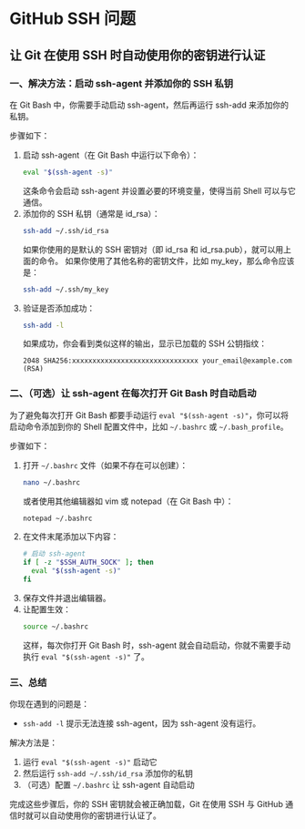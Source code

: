# GitHub SSH 问题

## 让 Git 在使用 SSH 时自动使用你的密钥进行认证

### 一、解决方法：启动 ssh-agent 并添加你的 SSH 私钥

在 Git Bash 中，你需要手动启动 ssh-agent，然后再运行 ssh-add 来添加你的私钥。

步骤如下：

1. 启动 ssh-agent（在 Git Bash 中运行以下命令）：
   ```bash
   eval "$(ssh-agent -s)"
   ```
   这条命令会启动 ssh-agent 并设置必要的环境变量，使得当前 Shell 可以与它通信。
2. 添加你的 SSH 私钥（通常是 id_rsa）：
   ```bash
   ssh-add ~/.ssh/id_rsa
   ```
   如果你使用的是默认的 SSH 密钥对（即 id_rsa 和 id_rsa.pub），就可以用上面的命令。
   如果你使用了其他名称的密钥文件，比如 my_key，那么命令应该是：
   ```bash
   ssh-add ~/.ssh/my_key
   ```
3. 验证是否添加成功：
   ```bash
   ssh-add -l
   ```
   如果成功，你会看到类似这样的输出，显示已加载的 SSH 公钥指纹：
   ```
   2048 SHA256:xxxxxxxxxxxxxxxxxxxxxxxxxxxxxxx your_email@example.com (RSA)
   ```

### 二、（可选）让 ssh-agent 在每次打开 Git Bash 时自动启动

为了避免每次打开 Git Bash 都要手动运行 `eval "$(ssh-agent -s)"`，你可以将启动命令添加到你的 Shell 配置文件中，比如 `~/.bashrc` 或 `~/.bash_profile`。

步骤如下：

1. 打开 `~/.bashrc` 文件（如果不存在可以创建）：
   ```bash
   nano ~/.bashrc
   ```
   或者使用其他编辑器如 vim 或 notepad（在 Git Bash 中）：
   ```bash
   notepad ~/.bashrc
   ```
2. 在文件末尾添加以下内容：
   ```bash
   # 启动 ssh-agent
   if [ -z "$SSH_AUTH_SOCK" ]; then
     eval "$(ssh-agent -s)"
   fi
   ```
3. 保存文件并退出编辑器。
4. 让配置生效：
   ```bash
   source ~/.bashrc
   ```
   这样，每次你打开 Git Bash 时，ssh-agent 就会自动启动，你就不需要手动执行 `eval "$(ssh-agent -s)"` 了。

### 三、总结

你现在遇到的问题是：

- `ssh-add -l` 提示无法连接 ssh-agent，因为 ssh-agent 没有运行。

解决方法是：

1. 运行 `eval "$(ssh-agent -s)"` 启动它
2. 然后运行 `ssh-add ~/.ssh/id_rsa` 添加你的私钥
3. （可选）配置 `~/.bashrc` 让 ssh-agent 自动启动

完成这些步骤后，你的 SSH 密钥就会被正确加载，Git 在使用 SSH 与 GitHub 通信时就可以自动使用你的密钥进行认证了。
